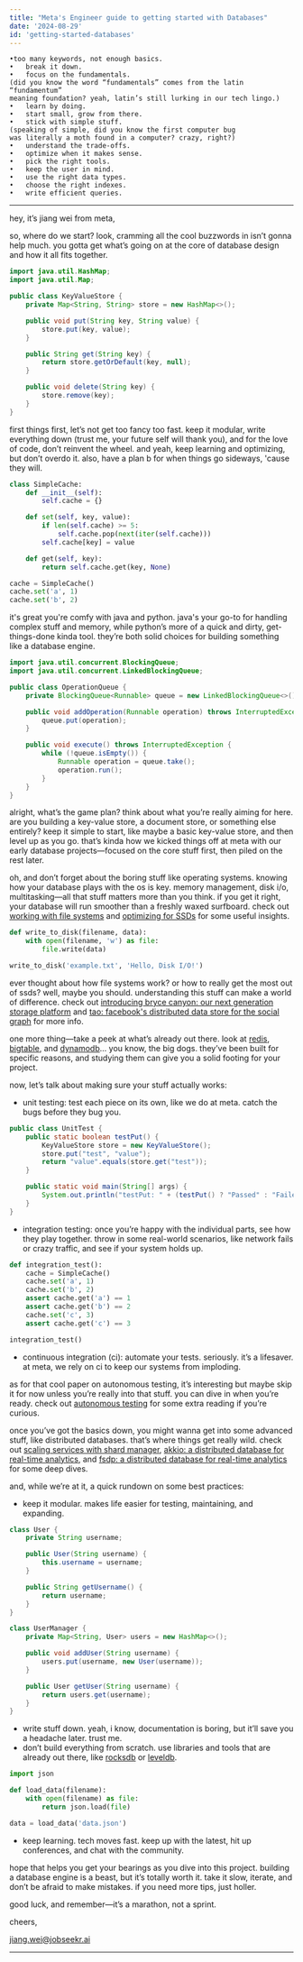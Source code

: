 ```yaml
---
title: "Meta's Engineer guide to getting started with Databases"
date: '2024-08-29'
id: 'getting-started-databases'
---
```

	•too many keywords, not enough basics.
	•	break it down.
	•	focus on the fundamentals. 
	(did you know the word “fundamentals” comes from the latin “fundamentum” 
	meaning foundation? yeah, latin’s still lurking in our tech lingo.)
	•	learn by doing.
	•	start small, grow from there.
	•	stick with simple stuff. 
	(speaking of simple, did you know the first computer bug 
	was literally a moth found in a computer? crazy, right?)
	•	understand the trade-offs.
	•	optimize when it makes sense.
	•	pick the right tools.
	•	keep the user in mind.
	•	use the right data types. 
	•	choose the right indexes.
	•	write efficient queries.
---
hey, it’s jiang wei from meta,

so, where do we start? look, cramming all the cool buzzwords in isn’t gonna help much. you gotta get what’s going on at the core of database design and how it all fits together.

```java
import java.util.HashMap;
import java.util.Map;

public class KeyValueStore {
    private Map<String, String> store = new HashMap<>();

    public void put(String key, String value) {
        store.put(key, value);
    }

    public String get(String key) {
        return store.getOrDefault(key, null);
    }

    public void delete(String key) {
        store.remove(key);
    }
}
```

first things first, let’s not get too fancy too fast. keep it modular, write everything down (trust me, your future self will thank you), and for the love of code, don’t reinvent the wheel. and yeah, keep learning and optimizing, but don’t overdo it. also, have a plan b for when things go sideways, 'cause they will.

```python
class SimpleCache:
    def __init__(self):
        self.cache = {}

    def set(self, key, value):
        if len(self.cache) >= 5:
            self.cache.pop(next(iter(self.cache)))
        self.cache[key] = value

    def get(self, key):
        return self.cache.get(key, None)

cache = SimpleCache()
cache.set('a', 1)
cache.set('b', 2)
```

it's great you're comfy with java and python. java's your go-to for handling complex stuff and memory, while python’s more of a quick and dirty, get-things-done kinda tool. they’re both solid choices for building something like a database engine.

```java
import java.util.concurrent.BlockingQueue;
import java.util.concurrent.LinkedBlockingQueue;

public class OperationQueue {
    private BlockingQueue<Runnable> queue = new LinkedBlockingQueue<>();

    public void addOperation(Runnable operation) throws InterruptedException {
        queue.put(operation);
    }

    public void execute() throws InterruptedException {
        while (!queue.isEmpty()) {
            Runnable operation = queue.take();
            operation.run();
        }
    }
}
```

alright, what’s the game plan? think about what you’re really aiming for here. are you building a key-value store, a document store, or something else entirely? keep it simple to start, like maybe a basic key-value store, and then level up as you go. that’s kinda how we kicked things off at meta with our early database projects—focused on the core stuff first, then piled on the rest later.

oh, and don’t forget about the boring stuff like operating systems. knowing how your database plays with the os is key. memory management, disk i/o, multitasking—all that stuff matters more than you think. if you get it right, your database will run smoother than a freshly waxed surfboard. check out [working with file systems](https://engineering.fb.com/2022/06/20/data-infrastructure/transparent-memory-offloading-more-memory-at-a-fraction-of-the-cost-and-power/) and [optimizing for SSDs](https://engineering.fb.com/2021/06/21/data-infrastructure/magma/) for some useful insights.

```python
def write_to_disk(filename, data):
    with open(filename, 'w') as file:
        file.write(data)

write_to_disk('example.txt', 'Hello, Disk I/O!')
```

ever thought about how file systems work? or how to really get the most out of ssds? well, maybe you should. understanding this stuff can make a world of difference. check out [introducing bryce canyon: our next generation storage platform](https://engineering.fb.com/2017/03/08/data-center-engineering/introducing-bryce-canyon-our-next-generation-storage-platform/) and [tao: facebook's distributed data store for the social graph](https://research.facebook.com/publications/tao-facebooks-distributed-data-store-for-the-social-graph/) for more info.

one more thing—take a peek at what’s already out there. look at [redis](https://engineering.fb.com/2022/06/08/core-infra/cache-made-consistent/), [bigtable](https://cloud.google.com/bigtable), and [dynamodb](https://aws.amazon.com/dynamodb/)... you know, the big dogs. they’ve been built for specific reasons, and studying them can give you a solid footing for your project.

now, let’s talk about making sure your stuff actually works:

- unit testing: test each piece on its own, like we do at meta. catch the bugs before they bug you.

```java
public class UnitTest {
    public static boolean testPut() {
        KeyValueStore store = new KeyValueStore();
        store.put("test", "value");
        return "value".equals(store.get("test"));
    }

    public static void main(String[] args) {
        System.out.println("testPut: " + (testPut() ? "Passed" : "Failed"));
    }
}
```

- integration testing: once you’re happy with the individual parts, see how they play together. throw in some real-world scenarios, like network fails or crazy traffic, and see if your system holds up.

```python
def integration_test():
    cache = SimpleCache()
    cache.set('a', 1)
    cache.set('b', 2)
    assert cache.get('a') == 1
    assert cache.get('b') == 2
    cache.set('c', 3)
    assert cache.get('c') == 3

integration_test()
```

- continuous integration (ci): automate your tests. seriously. it’s a lifesaver. at meta, we rely on ci to keep our systems from imploding.

as for that cool paper on autonomous testing, it’s interesting but maybe skip it for now unless you’re really into that stuff. you can dive in when you’re ready. check out [autonomous testing](https://engineering.fb.com/2021/10/20/developer-tools/autonomous-testing/) for some extra reading if you’re curious.

once you’ve got the basics down, you might wanna get into some advanced stuff, like distributed databases. that’s where things get really wild. check out [scaling services with shard manager](https://engineering.fb.com/2020/08/24/production-engineering/scaling-services-with-shard-manager/), [akkio: a distributed database for real-time analytics](https://engineering.fb.com/2018/10/08/core-infra/akkio/), and [fsdp: a distributed database for real-time analytics](https://engineering.fb.com/2021/07/15/open-source/fsdp/) for some deep dives.

and, while we’re at it, a quick rundown on some best practices:

- keep it modular. makes life easier for testing, maintaining, and expanding.

```java
class User {
    private String username;

    public User(String username) {
        this.username = username;
    }

    public String getUsername() {
        return username;
    }
}

class UserManager {
    private Map<String, User> users = new HashMap<>();

    public void addUser(String username) {
        users.put(username, new User(username));
    }

    public User getUser(String username) {
        return users.get(username);
    }
}
```

- write stuff down. yeah, i know, documentation is boring, but it’ll save you a headache later. trust me.
- don’t build everything from scratch. use libraries and tools that are already out there, like [rocksdb](https://engineering.fb.com/2013/11/06/core-data/under-the-hood-rocksdb-a-high-performance-key-value-store/) or [leveldb](https://github.com/google/leveldb).

```python
import json

def load_data(filename):
    with open(filename) as file:
        return json.load(file)

data = load_data('data.json')
```

- keep learning. tech moves fast. keep up with the latest, hit up conferences, and chat with the community.

hope that helps you get your bearings as you dive into this project. building a database engine is a beast, but it’s totally worth it. take it slow, iterate, and don’t be afraid to make mistakes. if you need more tips, just holler.

good luck, and remember—it’s a marathon, not a sprint.

cheers,

jiang.wei@jobseekr.ai

---